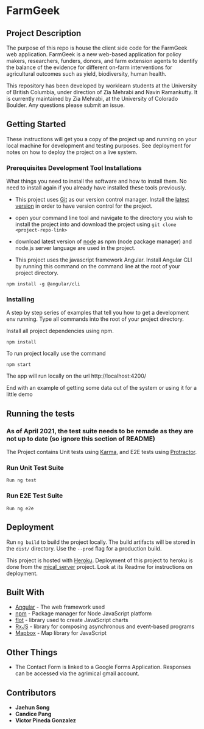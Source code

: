 # FarmGeek

## Project Description

The purpose of this repo is house the client side code for the FarmGeek web application. FarmGeek is a new web-based application for policy makers, researchers, funders, donors, and farm extension agents to identify the balance of the evidence for different on-farm interventions for agricultural outcomes such as yield, biodiversity, human health.

This repository has been developed by worklearn students at the University of British Columbia, under direction of Zia Mehrabi and Navin Ramankutty. It is currently maintained by Zia Mehrabi, at the University of Colorado Boulder. Any questions please submit an issue.

## Getting Started

These instructions will get you a copy of the project up and running on your local machine for development and testing purposes. See deployment for notes on how to deploy the project on a live system.

### Prerequisites Development Tool Installations

What things you need to install the software and how to install them. No need to install again if you already have installed these tools previously.

- This project uses [Git](https://git-scm.com/) as our version control manager. Install the [latest version](https://git-scm.com/downloads) in order to have version control for the project.

- open your command line tool and navigate to the directory you wish to install the project into and download the project using `git clone <project-repo-link>`

- download latest version of [node](https://nodejs.org/en/download/) as npm (node package manager) and node.js server language are used in the project.

- This project uses the javascript framework Angular. Install Angular CLI by running this command on the command line at the root of your project directory.

```
npm install -g @angular/cli
```

### Installing

A step by step series of examples that tell you how to get a development env running. Type all commands into the root of your project directory.

Install all project dependencies using npm.

```
npm install
```

To run project locally use the command

```
npm start
```

The app will run locally on the url http://localhost:4200/

End with an example of getting some data out of the system or using it for a little demo

## Running the tests

### As of April 2021, the test suite needs to be remade as they are not up to date (so ignore this section of README)

The Project contains Unit tests using [Karma](https://karma-runner.github.io), and E2E tests using [Protractor](http://www.protractortest.org/).

### Run Unit Test Suite

```
Run ng test
```

### Run E2E Test Suite

```
Run ng e2e
```

## Deployment

Run `ng build` to build the project locally. The build artifacts will be stored in the `dist/` directory. Use the `--prod` flag for a production build.

This project is hosted with [Heroku](https://www.heroku.com).
Deployment of this project to heroku is done from the [mical_server](https://github.com/AgriculturalEvidence/mical_server) project. Look at its Readme for instructions on deployment.

## Built With

- [Angular](https://angular.io/) - The web framework used
- [npm](https://www.npmjs.com/) - Package manager for Node JavaScript platform
- [flot](https://www.flotcharts.org/) - library used to create JavaScript charts
- [RxJS](https://rxjs-dev.firebaseapp.com/guide/overview) - library for composing asynchronous and event-based programs
- [Mapbox](https://www.mapbox.com/) - Map library for JavaScript

## Other Things

- The Contact Form is linked to a Google Forms Application. Responses can be accessed via the agrimical gmail account.

## Contributors

- **Jaehun Song**
- **Candice Pang**
- **Victor Pineda Gonzalez**
